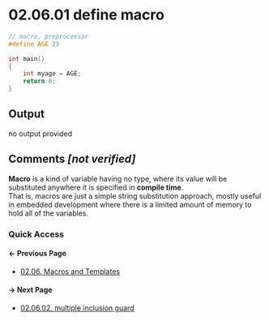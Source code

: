 # 02.06.01 define macro

```cxx
// macro, preprocessor
#define AGE 23

int main()
{
    int myage = AGE;
    return 0;
}

```

## Output

no output provided

## Comments *[not verified]*

**Macro** is a kind of variable having no type, where its value
will be substituted anywhere it is specified in **compile time**.  
That is, macros are just a simple string substitution approach,
mostly useful in embedded development where there is a limited
amount of memory to hold all of the variables.

### Quick Access

<div class="previous_page pagination">

#### &#8592; Previous Page

* [02.06. Macros and Templates](./../../02.object_oriented/06.templates/README.md)

</div>
<div class="next_page pagination">

#### &#8594; Next Page

* [02.06.02. multiple inclusion guard](./../../02.object_oriented/06.templates/02.guard.md)

</div>
